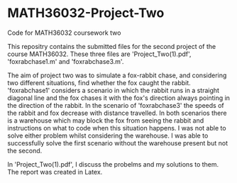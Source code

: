 # MATH36032-Project-Two
Code for MATH36032 coursework two

This repositry contains the submitted files for the second project of the course MATH36032. These three files are 'Project_Two(1).pdf', 'foxrabchase1.m' and 'foxrabchase3.m'. 

The aim of project two was to simulate a fox-rabbit chase, and considering two different situations, find whether the fox caught the rabbit. 'foxrabchase1' considers a scenario in which the rabbit runs in a straight diagonal line and the fox chases it with the fox's direction always pointing in the direction of the rabbit. In the scenario of 'foxrabchase3' the speeds of the rabbit and fox decrease with distance travelled. In both scenarios there is a warehouse which may block the fox from seeing the rabbit and instructions on what to code when this situation happens. I was not able to solve either problem whilst considering the warehouse. I was able to successfully solve the first scenario without the warehouse present but not the second.

In 'Project_Two(1).pdf', I discuss the probelms and my solutions to them. The report was created in Latex. 
